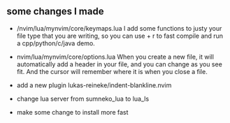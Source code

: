 ## some changes I made

- /nvim/lua/mynvim/core/keymaps.lua
  I add some functions to justy your file type that you are writing, so you can use <leader> + r to fast compile and run a cpp/python/c/java demo.

- nvim/lua/mynvim/core/options.lua
  When you create a new file, it will automatically add a header in your file, and you can change as you see fit.
  And the cursor will remember where it is when you close a file.

- add a new plugin
  lukas-reineke/indent-blankline.nvim

- change lua server from sumneko_lua to lua_ls

- make some change to install more fast

